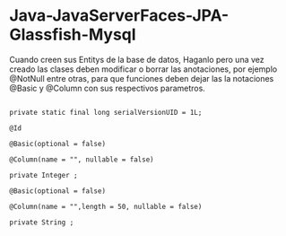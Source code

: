 # Java-JavaServerFaces-JPA-Glassfish-Mysql

Cuando creen sus Entitys de la base de datos, Haganlo pero una vez creado las clases deben modificar o borrar las anotaciones, por ejemplo @NotNull
entre otras, para que funciones deben dejar las la notaciones @Basic y @Column con sus respectivos parametros.

<code>
private static final long serialVersionUID = 1L;<br/>
@Id<br/>
@Basic(optional = false)<br/>
@Column(name = "<nombreAtributo>", nullable = false)<br/>
private Integer <nombreAtributo>;<br/>
@Basic(optional = false)<br/>
@Column(name = "<nombreAtributo>",length = 50, nullable = false)<br/>
private String <nombreAtributo>;<br/>
</code>

